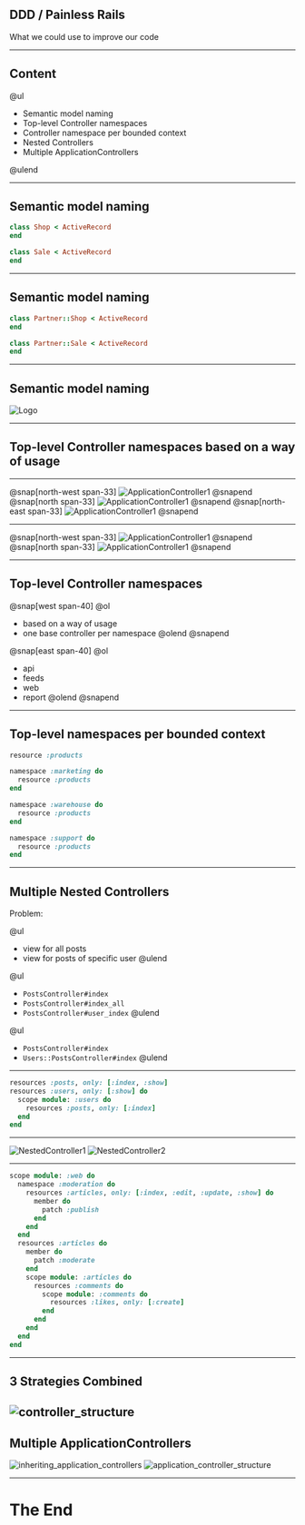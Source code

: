 ## DDD / Painless Rails

What we could use to improve our code

---

## Content

@ul

- Semantic model naming
- Top-level Controller namespaces
- Controller namespace per bounded context
- Nested Controllers
- Multiple ApplicationControllers

@ulend

---

## Semantic model naming
```ruby
class Shop < ActiveRecord
end

class Sale < ActiveRecord
end
```

---

## Semantic model naming
```ruby
class Partner::Shop < ActiveRecord
end

class Partner::Sale < ActiveRecord
end
```

---

## Semantic model naming

![Logo](assets/img/models.png)

---
## Top-level Controller namespaces based on a way of usage
---

@snap[north-west span-33]
![ApplicationController1](assets/img/app_con1.png)
@snapend
@snap[north span-33]
![ApplicationController1](assets/img/app_con2.png)
@snapend
@snap[north-east span-33]
![ApplicationController1](assets/img/app_con3.png)
@snapend

---

@snap[north-west span-33]
![ApplicationController1](assets/img/app_con4.png)
@snapend
@snap[north span-33]
![ApplicationController1](assets/img/app_con5.png)
@snapend

---
## Top-level Controller namespaces

@snap[west span-40]
  @ol
  - based on a way of usage
  - one base controller per namespace
  @olend
@snapend


@snap[east span-40]
  @ol
  - api
  - feeds
  - web
  - report
  @olend
@snapend

---
## Top-level namespaces per bounded context

```ruby
resource :products

namespace :marketing do
  resource :products
end

namespace :warehouse do
  resource :products
end

namespace :support do
  resource :products
end
```
---
## Multiple Nested Controllers

Problem:

@ul
- view for all posts
- view for posts of specific user
@ulend

@ul
- `PostsController#index`
- `PostsController#index_all`
- `PostsController#user_index`
@ulend

@ul
- `PostsController#index`
- `Users::PostsController#index`
@ulend

---
```ruby
resources :posts, only: [:index, :show]
resources :users, only: [:show] do
  scope module: :users do
    resources :posts, only: [:index]
  end
end
```
---

![NestedController1](assets/img/nested_con1.png)
![NestedController2](assets/img/nested_con2.png)

---

```ruby
scope module: :web do
  namespace :moderation do
    resources :articles, only: [:index, :edit, :update, :show] do
      member do
        patch :publish
      end
    end
  end
  resources :articles do
    member do
      patch :moderate
    end
    scope module: :articles do
      resources :comments do
        scope module: :comments do
          resources :likes, only: [:create]
        end
      end
    end
  end
end
```
---
## 3 Strategies Combined
![controller_structure](assets/img/controller_structure.png)
---
## Multiple ApplicationControllers

![inheriting_application_controllers](assets/img/inheriting_app_cons.png)
![application_controller_structure](assets/img/app_con_structure.png)

---
# The End
